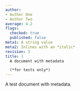 ```yaml
---
author:
- Author One
- Author Two
average: 4.2
flags:
  checked: true
  published: false
meta1: A string value
meta2: Inlines with an *italic*
revision: 3
title: |
  A document with metadata

  (*for tests only*)
---
```


A test document with metadata.
